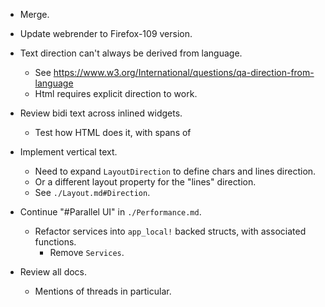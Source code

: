 * Merge.
* Update webrender to Firefox-109 version.

* Text direction can't always be derived from language.
    - See https://www.w3.org/International/questions/qa-direction-from-language
    - Html requires explicit direction to work.

* Review bidi text across inlined widgets.
    - Test how HTML does it, with spans of 

* Implement vertical text.
    - Need to expand `LayoutDirection` to define chars and lines direction.
    - Or a different layout property for the "lines" direction.
    - See `./Layout.md#Direction`.

* Continue "#Parallel UI" in `./Performance.md`.
    - Refactor services into `app_local!` backed structs, with associated functions.
        - Remove `Services`.

* Review all docs.
    - Mentions of threads in particular.